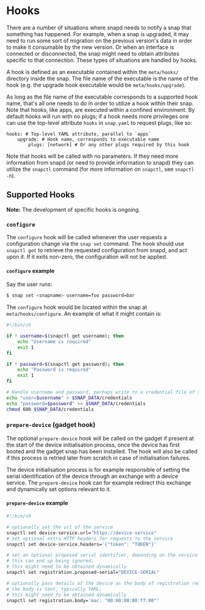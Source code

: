 # Hooks

There are a number of situations where snapd needs to notify a snap that
something has happened. For example, when a snap is upgraded, it may need to run
some sort of migration on the previous version's data in order to make it
consumable by the new version. Or when an interface is connected or
disconnected, the snap might need to obtain attributes specific to that
connection. These types of situations are handled by hooks.

A hook is defined as an executable contained within the `meta/hooks/` directory
inside the snap. The file name of the executable is the name of the hook (e.g.
the upgrade hook executable would be `meta/hooks/upgrade`).

As long as the file name of the executable corresponds to a supported hook name,
that's all one needs to do in order to utilize a hook within their snap. Note
that hooks, like apps, are executed within a confined environment. By default
hooks will run with no plugs; if a hook needs more privileges one can use the
top-level attribute `hooks` in `snap.yaml` to request plugs, like so:

    hooks: # Top-level YAML attribute, parallel to `apps`
        upgrade: # Hook name, corresponds to executable name
            plugs: [network] # Or any other plugs required by this hook

Note that hooks will be called with no parameters. If they need more information
from snapd (or need to provide information to snapd) they can utilize the
`snapctl` command (for more information on `snapctl`, see `snapctl -h`).


## Supported Hooks

**Note:** The development of specific hooks is ongoing.


### `configure`

The `configure` hook will be called whenever the user requests a configuration
change via the `snap set` command. The hook should use `snapctl get` to retrieve
the requested configuration from snapd, and act upon it. If it exits non-zero,
the configuration will not be applied.


#### `configure` example

Say the user runs:

```bash
$ snap set <snapname> username=foo password=bar
```

The `configure` hook would be located within the snap at `meta/hooks/configure`.
An example of what it might contain is:

```bash
#!/bin/sh

if ! username=$(snapctl get username); then
    echo "Username is required"
    exit 1
fi

if ! password=$(snapctl get password); then
    echo "Password is required"
    exit 1
fi

# Handle username and password, perhaps write to a credential file of some sort.
echo "user=$username" > $SNAP_DATA/credentials
echo "password=$password" >> $SNAP_DATA/credentials
chmod 600 $SNAP_DATA/credentials
```

### `prepare-device` (gadget hook)

The optional `prepare-device` hook will be called on the gadget if
present at the start of the device initialisation process, once the
device has first booted and the gadget snap has been installed. The
hook will also be called if this process is retried later from scratch
in case of initialisation failures.

The device initialisation process is for example responsible of
setting the serial identification of the device through an exchange
with a device service. The `prepare-device` hook can for example
redirect this exchange and dynamically set options relevant to it.

#### `prepare-device` example

```bash
#!/bin/sh

# optionally set the url of the service
snapctl set device-service.url="https://device-service"
# set optional extra HTTP headers for requests to the service
snapctl set device-service.headers='{"token": "TOKEN"}'

# set an optional proposed serial identifier, depending on the service
# this can end up being ignored;
# this might need to be obtained dynamically
snapctl set registration.proposed-serial="DEVICE-SERIAL"

# optionally pass details of the device as the body of registration request,
# the body is text, typically YAML;
# this might need to be obtained dynamically
snapctl set registration.body='mac: "00:00:00:00:ff:00"'

```
